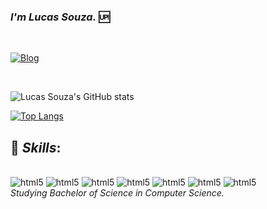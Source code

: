 ### <i>I'm Lucas Souza.</i> 🆙

</br>

[![Blog](https://img.shields.io/badge/Instagram-E4405F?style=for-the-badge&logo=instagram&logoColor=white)](https://www.instagram.com/lucasolisouza_)

</br>

![Lucas Souza's GitHub stats](https://github-readme-stats.vercel.app/api?username=lucasolisouza&show_icons=true&theme=radical)

[![Top Langs](https://github-readme-stats.vercel.app/api/top-langs/?username=lucasolisouza&layout=compact)](https://github.com/anuraghazra/github-readme-stats)

## 🚀 <i>Skills</i>:

<div style="display:inline-block"><br/>
    <img aling="center" alt="html5" src="https://img.shields.io/badge/Python-14354C?style=for-the-badge&logo=python&logoColor=white">
        <img aling="center" alt="html5" src="https://img.shields.io/badge/Java-ED8B00?style=for-the-badge&logo=openjdk&logoColor=white">
            <img aling="center" alt="html5" src="https://img.shields.io/badge/C-00599C?style=for-the-badge&logo=c&logoColor=white">
    <img aling="center" alt="html5" src="https://img.shields.io/badge/JavaScript-F7DF1E?style=for-the-badge&logo=javascript&logoColor=black">
    <img aling="center" alt="html5" src="https://img.shields.io/badge/HTML5-E34F26?style=for-the-badge&logo=html5&logoColor=white">
    <img aling="center" alt="html5" src="https://img.shields.io/badge/CSS3-1572B6?style=for-the-badge&logo=css3&logoColor=white">
    <img aling="center" alt="html5" src="https://img.shields.io/badge/React-20232A?style=for-the-badge&logo=react&logoColor=61DAFB">
</div>

</br>
<i>Studying Bachelor of Science in Computer Science.</i>
